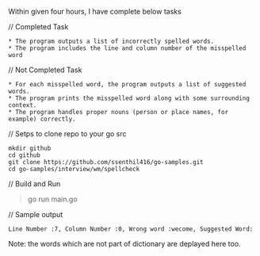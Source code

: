 Within given four hours, I have complete below tasks

// Completed Task
```
* The program outputs a list of incorrectly spelled words. 
* The program includes the line and column number of the misspelled word
```

// Not Completed Task
```
* For each misspelled word, the program outputs a list of suggested words.
* The program prints the misspelled word along with some surrounding context.
* The program handles proper nouns (person or place names, for example) correctly.
```


// Setps to clone repo to your go src
```
mkdir github
cd github
git clone https://github.com/ssenthil416/go-samples.git
cd go-samples/interview/wm/spellcheck
```

// Build and Run
> go run main.go


// Sample output
```
Line Number :7, Column Number :0, Wrong word :wecome, Suggested Word:
```

Note: the words which are not part of dictionary are deplayed here too.
